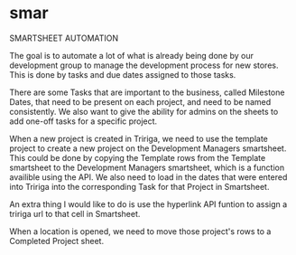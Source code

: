 # smar

SMARTSHEET AUTOMATION

The goal is to automate a lot of what is already being done by our development group to manage the development process for new stores.  This is done by tasks and due dates assigned to those tasks.

There are some Tasks that are important to the business, called Milestone Dates, that need to be present on each project, and need to be named consistently.  We also want to give the ability for admins on the sheets to add one-off tasks for a specific project.

When a new project is created in Tririga, we need to use the template project to create a new project on the Development Managers smartsheet.  This could be done by copying the Template rows from the Template smartsheet to the Development Managers smartsheet, which is a function availible using the API. We also need to load in the dates that were entered into Tririga into the corresponding Task for that Project in Smartsheet.  

An extra thing I would like to do is use the hyperlink API funtion to assign a tririga url to that cell in Smartsheet.  

When a location is opened, we need to move those project's rows to a Completed Project sheet.  


